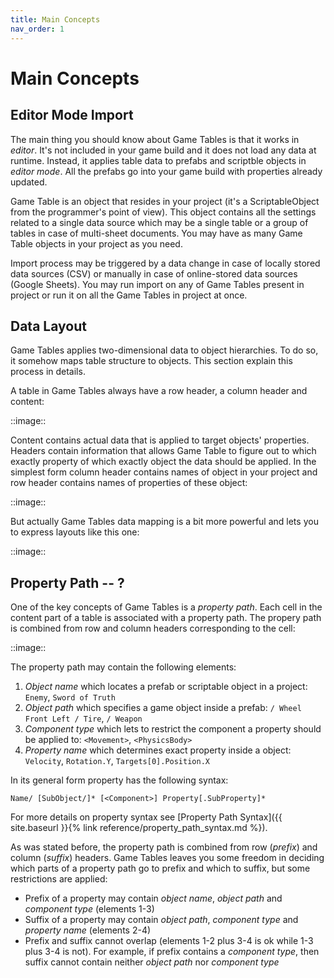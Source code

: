```yaml
---
title: Main Concepts
nav_order: 1
---
```

# Main Concepts

## Editor Mode Import

The main thing you should know about Game Tables is that it works in *editor*. It's not included in your game build and it does not load any data at runtime. Instead, it applies table data to prefabs and scriptble objects in *editor mode*. All the prefabs go into your game build with properties already updated.

Game Table is an object that resides in your project (it's a ScriptableObject from the programmer's point of view). This object contains all the settings related to a single data source which may be a single table or a group of tables in case of multi-sheet documents. You may have as many Game Table objects in your project as you need.

Import process may be triggered by a data change in case of locally stored data sources (CSV) or manually in case of online-stored data sources (Google Sheets). You may run import on any of Game Tables present in project or run it on all the Game Tables in project at once.

## Data Layout

Game Tables applies two-dimensional data to object hierarchies. To do so, it somehow maps table structure to objects. This section explain this process in details.

A table in Game Tables always have a row header, a column header and content:

::image::

Content contains actual data that is applied to target objects' properties. Headers contain information that allows Game Table to figure out to which exactly property of which exactly object the data should be applied. In the simplest form column header contains names of object in your project and row header contains names of properties of these object:

::image::

But actually Game Tables data mapping is a bit more powerful and lets you to express layouts like this one:

::image::

## Property Path -- ?

One of the key concepts of Game Tables is a *property path*. Each cell in the content part of a table is associated with a property path. The propery path is combined from row and column headers corresponding to the cell:

::image::

The property path may contain the following elements:
1. *Object name* which locates a prefab or scriptable object in a project: `Enemy`, `Sword of Truth`
2. *Object path* which specifies a game object inside a prefab: `/ Wheel Front Left / Tire`, `/ Weapon`
3. *Component type* which lets to restrict the component a property should be applied to: `<Movement>`, `<PhysicsBody>`
4. *Property name* which determines exact property inside a object: `Velocity`, `Rotation.Y`, `Targets[0].Position.X`

In its general form property has the following syntax:
```
Name/ [SubObject/]* [<Component>] Property[.SubProperty]*
```

For more details on property syntax see [Property Path Syntax]({{ site.baseurl }}{% link reference/property_path_syntax.md %}).

As was stated before, the property path is combined from row (*prefix*) and column (*suffix*) headers. Game Tables leaves you some freedom in deciding which parts of a property path go to prefix and which to suffix, but some restrictions are applied:
- Prefix of a property may contain *object name*, *object path* and *component type* (elements 1-3)
- Suffix of a property may contain *object path*, *component type* and *property name* (elements 2-4)
- Prefix and suffix cannot overlap (elements 1-2 plus 3-4 is ok while 1-3 plus 3-4 is not). For example, if prefix contains a *component type*, then suffix cannot contain neither *object path* nor *component type*

